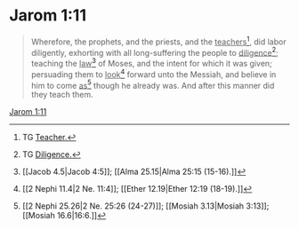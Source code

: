 # Jarom 1:11

> Wherefore, the prophets, and the priests, and the <u>teachers</u>[^a], did labor diligently, exhorting with all long-suffering the people to <u>diligence</u>[^b]; teaching the <u>law</u>[^c] of Moses, and the intent for which it was given; persuading them to <u>look</u>[^d] forward unto the Messiah, and believe in him to come <u>as</u>[^e] though he already was. And after this manner did they teach them.

[Jarom 1:11](https://www.churchofjesuschrist.org/study/scriptures/bofm/jarom/1?lang=eng&id=p11#p11)


[^a]: TG [Teacher.](https://www.churchofjesuschrist.org/study/scriptures/tg/teacher?lang=eng)
[^b]: TG [Diligence.](https://www.churchofjesuschrist.org/study/scriptures/tg/diligence?lang=eng)
[^c]: [[Jacob 4.5|Jacob 4:5]]; [[Alma 25.15|Alma 25:15 (15-16).]]
[^d]: [[2 Nephi 11.4|2 Ne. 11:4]]; [[Ether 12.19|Ether 12:19 (18-19).]]
[^e]: [[2 Nephi 25.26|2 Ne. 25:26 (24-27)]]; [[Mosiah 3.13|Mosiah 3:13]]; [[Mosiah 16.6|16:6.]]
